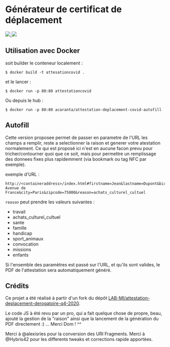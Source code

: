 # Générateur de certificat de déplacement
[![](https://img.shields.io/docker/pulls/acaranta/attestation-deplacement-covid-autofill) ![](https://img.shields.io/docker/cloud/build/acaranta/attestation-deplacement-covid-autofill)](https://hub.docker.com/repository/docker/acaranta/attestation-deplacement-covid-autofill)
## Utilisation avec Docker
soit builder le conteneur localement :
```console
$ docker build -t attesationcovid .
```
et le lancer :
```console
$ docker run -p 80:80 attestationcovid
```

Ou depuis le hub :
```console
$ docker run -p 80:80 acaranta/attestation-deplacement-covid-autofill
```

## Autofill
Cette version proposee permet de passer en parametre de l'URL les champs a remplir, reste a selectionner la raison et generer votre atestation normalement.
Ce qui est proposé ici n'est en aucune facon prevu pour tricher/contourner quoi que ce soit, mais pour permettre un remplissage des donnees fixes plus rapidemment (via bookmark ou tag NFC par exemple).

exemple d'URL :
```
http://<containeraddress>/index.html#firstname=Jean&lastname=Dupont&birthday=01/01/1970&placeofbirth=Lyon&address=999 Avenue de France&city=Paris&zipcode=75000&reason=achats_culturel_cultuel
```

`reason` peut prendre les valeurs suivantes :
* travail
* achats_culturel_cultuel
* sante
* famille
* handicap
* sport_animaux
* convocation
* missions
* enfants

Si l'ensemble des paramètres est passé sur l'URL, et qu'ils sont valides,  le PDF de l'attestation sera automatiquement généré.
## Crédits

Ce projet a été réalisé à partir d'un fork du dépôt [LAB-MI/attestation-deplacement-derogatoire-q4-2020](https://github.com/LAB-MI/attestation-deplacement-derogatoire-q4-2020).

Le code JS à été revu par un pro, qui a fait quelque chose de propre, beau, ajouté la gestion de la "raison" ainsi que la lancement de la génération du PDF directement :) ... Merci Dom ! ^^

Merci à @alexisries pour la conversion des URI Fragments.
Merci à @Hybris42 pour les differents tweaks et corrections rapide apportées.

